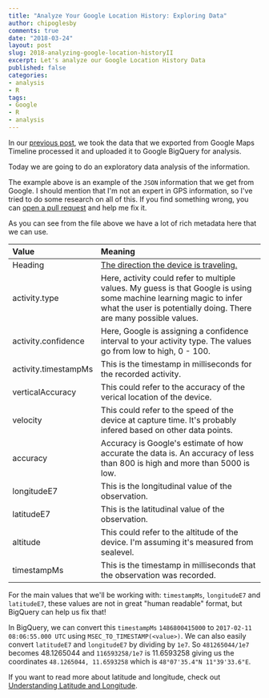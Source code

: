 ```yaml
---
title: "Analyze Your Google Location History: Exploring Data"
author: chipoglesby
comments: true
date: "2018-03-24"
layout: post
slug: 2018-analyzing-google-location-historyII
excerpt: Let's analyze our Google Location History Data
published: false
categories:
- analysis
- R
tags:
- Google
- R
- analysis
---
```


In our [previous post](2018/03/2018-analyzing-google-location-historyI/), we
took the data that we exported from Google Maps Timeline processed it and
uploaded it to Google BigQuery for analysis.

Today we are going to do an exploratory data analysis of the information.

<script src="http://gist-it.appspot.com/github/chipoglesby/locationHistory/blob/master/data/locationExample.json"></script>

The example above is an example of the `JSON` information that we get from Google.
I should mention that I'm not an expert in GPS information, so I've tried to do
some research on all of this. If you find something wrong, you can [open a pull request](https://github.com/chipoglesby/chipoglesby.github.io/pulls) and help
me fix it.

As you can see from the file above we have a lot of rich metadata here that
we can use.

| Value | Meaning |
| :---| :--- |
| Heading | [The direction the device is traveling. ](https://transitiva.com/heading-in-gps-explained/) |
| activity.type | Here, activity could refer to multiple values. My guess is that Google is using some machine learning magic to infer what the user is potentially doing. There are many possible values. |
| activity.confidence | Here, Google is assigning a confidence interval to your activity type. The values go from low to high, 0 - 100. |
| activity.timestampMs | This is the timestamp in milliseconds for the recorded activity. |
| verticalAccuracy| This could refer to the accuracy of the verical location of the device. |
| velocity | This could refer to the speed of the device at capture time. It's probably infered based on other data points. |
| accuracy | Accuracy is Google's estimate of how accurate the data is. An accuracy of less than 800 is high and more than 5000 is low. |
| longitudeE7 | This is the longitudinal value of the observation. |
| latitudeE7 | This is the latitudinal value of the observation. |
| altitude | This could refer to the altitude of the device. I'm assuming it's measured from sealevel. |
| timestampMs | This is the timestamp in milliseconds that the observation was recorded. |

For the main values that we'll be working with: `timestampMs`, `longitudeE7` and
`latitudeE7`, these values are not in great "human readable" format, but
BigQuery can help us fix that!

In BigQuery, we can convert this `timestampMs` `1486800415000` to
`2017-02-11 08:06:55.000 UTC` using `MSEC_TO_TIMESTAMP(<value>)`. We can also
easily convert `latitudeE7` and `longitudeE7` by dividing by `1e7`. So
`481265044/1e7` becomes 48.1265044 and `116593258/1e7` is 11.6593258 giving us
the coordinates `48.1265044, 11.6593258` which is `48°07'35.4"N 11°39'33.6"E`.

If you want to read more about latitude and longitude, check out [Understanding Latitude and Longitude](http://www.learner.org/jnorth/tm/LongitudeIntro.html).
